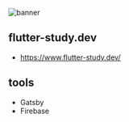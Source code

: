 ![banner](https://user-images.githubusercontent.com/7200238/107840573-3a749280-6df7-11eb-9c7a-d30d35f38dbe.png)

## flutter-study.dev
- https://www.flutter-study.dev/

## tools
- Gatsby
- Firebase
